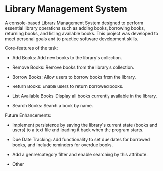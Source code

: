 # Library Management System

A console-based Library Management System designed to perform essential library operations such as adding books, borrowing books, returning books, and listing available books. This project was developed to meet personal goals and to practice software development skills.

Core-features of the task:

- Add Books: Add new books to the library's collection.

- Remove Books: Remove books from the library's collection.
  
- Borrow Books: Allow users to borrow books from the library.
  
- Return Books: Enable users to return borrowed books.
  
- List Available Books: Display all books currently available in the library.

- Search Books: Search a book by name.

Future Enhancements:

- Implement persistence by saving the library's current state (books and users) to a text file and loading it back when the program starts.
  
- Due Date Tracking: Add functionality to set due dates for borrowed books, and include reminders for overdue books.
  
- Add a genre/category filter and enable searching by this attribute.
  
- Other
